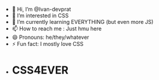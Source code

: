 - 👋 Hi, I’m @Ivan-devprat
- 👀 I’m interested in CSS
- 🌱 I’m currently learning EVERYTHING (but even more JS)
- 📫 How to reach me : Just hmu here
- 😄 Pronouns: he/they/whatever
- ⚡ Fun fact: I mostly love CSS
- # CSS4EVER

<!---
Ivan-devprat/Ivan-devprat is a ✨ special ✨ repository because its `README.md` (this file) appears on your GitHub profile.
You can click the Preview link to take a look at your changes.
--->
